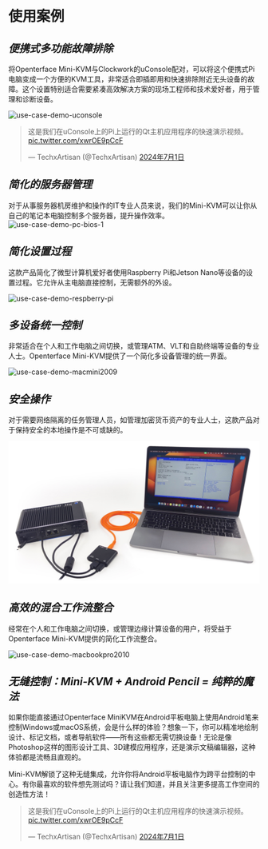 # 使用案例
## ***便携式多功能故障排除***
将Openterface Mini-KVM与Clockwork的uConsole配对，可以将这个便携式Pi电脑变成一个方便的KVM工具，非常适合即插即用和快速排除附近无头设备的故障。这个设置特别适合需要紧凑高效解决方案的现场工程师和技术爱好者，用于管理和诊断设备。

<img src="https://pbs.twimg.com/media/GRaeGqHa0AA_GMv?format=jpg&name=4096x4096" alt="use-case-demo-uconsole" width="560" height="560">

<blockquote class="twitter-tweet" data-media-max-width="560"><p lang="en" dir="ltr">这是我们在uConsole上的Pi上运行的Qt主机应用程序的快速演示视频。<a href="https://t.co/xwrOE9pCcF">pic.twitter.com/xwrOE9pCcF</a></p>&mdash; TechxArtisan (@TechxArtisan) <a href="https://twitter.com/TechxArtisan/status/1807824199152722019?ref_src=twsrc%5Etfw">2024年7月1日</a></blockquote> <script async src="https://platform.twitter.com/widgets.js" charset="utf-8"></script>

## ***简化的服务器管理***
对于从事服务器机房维护和操作的IT专业人员来说，我们的Mini-KVM可以让你从自己的笔记本电脑控制多个服务器，提升操作效率。
![use-case-demo-pc-bios-1](https://assets.openterface.com/images/product/use-case-demo-pc-bios-1.jpg)

## ***简化设置过程***
这款产品简化了微型计算机爱好者使用Raspberry Pi和Jetson Nano等设备的设置过程。它允许从主电脑直接控制，无需额外的外设。

![use-case-demo-respberry-pi](https://assets.openterface.com/images/product/use-case-demo-respberry-pi.jpg)

## ***多设备统一控制***
非常适合在个人和工作电脑之间切换，或管理ATM、VLT和自助终端等设备的专业人士。Openterface Mini-KVM提供了一个简化多设备管理的统一界面。

![use-case-demo-macmini2009](https://assets.openterface.com/images/product/use-case-demo-macmini2009-3.jpg)

## ***安全操作***
对于需要网络隔离的任务管理人员，如管理加密货币资产的专业人士，这款产品对于保持安全的本地操作是不可或缺的。

![use-case-demo-industrial-pc](images/product/use-case-demo-industrial-pc.jpg)

## ***高效的混合工作流整合***
经常在个人和工作电脑之间切换，或管理边缘计算设备的用户，将受益于Openterface Mini-KVM提供的简化工作流整合。

![use-case-demo-macbookpro2010](https://assets.openterface.com/images/product/use-case-demo-macbookpro2010.jpg)

## ***无缝控制：Mini-KVM + Android Pencil = 纯粹的魔法***
如果你能直接通过Openterface MiniKVM在Android平板电脑上使用Android笔来控制Windows或macOS系统，会是什么样的体验？想象一下，你可以精准地绘制设计、标记文档，或者导航软件——所有这些都无需切换设备！无论是像Photoshop这样的图形设计工具、3D建模应用程序，还是演示文稿编辑器，这种体验都是流畅且直观的。

Mini-KVM解锁了这种无缝集成，允许你将Android平板电脑作为跨平台控制的中心。有你最喜欢的软件想先测试吗？请让我们知道，并且关注更多提高工作空间的创造性方法！

<blockquote class="twitter-tweet" data-media-max-width="560"><p lang="en" dir="ltr">这是我们在uConsole上的Pi上运行的Qt主机应用程序的快速演示视频。<a href="https://t.co/xwrOE9pCcF">pic.twitter.com/xwrOE9pCcF</a></p>&mdash; TechxArtisan (@TechxArtisan) <a href="https://twitter.com/TechxArtisan/status/1872660955768946823?ref_src=twsrc%5Etfw">2024年7月1日</a></blockquote> <script async src="https://platform.twitter.com/widgets.js" charset="utf-8"></script>